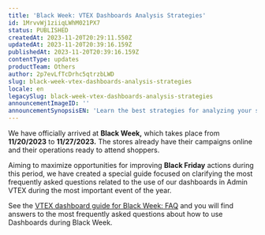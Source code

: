 ```yaml
---
title: 'Black Week: VTEX Dashboards Analysis Strategies'
id: 1MrvvWj1ziiqLWhM021PX7
status: PUBLISHED
createdAt: 2023-11-20T20:29:11.550Z
updatedAt: 2023-11-20T20:39:16.159Z
publishedAt: 2023-11-20T20:39:16.159Z
contentType: updates
productTeam: Others
author: 2p7evLfTcDrhc5qtrzbLWD
slug: black-week-vtex-dashboards-analysis-strategies
locale: en
legacySlug: black-week-vtex-dashboards-analysis-strategies
announcementImageID: ''
announcementSynopsisEN: 'Learn the best strategies for analyzing your sales metrics during Black Week with the VTEX Dashboards guide'
---
```


We have officially arrived at __Black Week,__ which takes place from __11/20/2023__ to __11/27/2023.__ The stores already have their campaigns online and their operations ready to attend shoppers.  

Aiming to maximize opportunities for improving __Black Friday__ actions during this period, we have created a special guide focused on clarifying the most frequently asked questions related to the use of our dashboards in Admin VTEX during the most important event of the year.  

See the [VTEX dashboard guide for Black Week: FAQ](https://help.vtex.com/en/tutorial/guia-de-los-dashboards-vtex-para-la-black-week-faq--6O3CiGiZctVIgIrpIcko9h) and you will find answers to the most frequently asked questions about how to use Dashboards during Black Week.  
